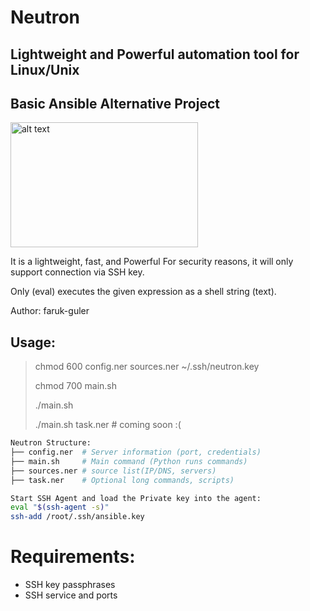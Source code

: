 # Neutron
## Lightweight and Powerful automation tool for Linux/Unix
## Basic Ansible Alternative Project
<img src="https://farukguler.com/assets/img/neutron.png" alt="alt text" width="300" height="200">

It is a lightweight, fast, and Powerful For security reasons, it will only support connection via SSH key.

Only (eval) executes the given expression as a shell string (text).

Author: faruk-guler
## Usage:
> chmod 600 config.ner sources.ner ~/.ssh/neutron.key
>
> chmod 700 main.sh
> 
> ./main.sh
> 
> ./main.sh task.ner # coming soon :(
~~~sh
Neutron Structure:
├── config.ner  # Server information (port, credentials)
├── main.sh     # Main command (Python runs commands)
├── sources.ner # source list(IP/DNS, servers)
├── task.ner    # Optional long commands, scripts)
~~~
~~~sh
Start SSH Agent and load the Private key into the agent:
eval "$(ssh-agent -s)"
ssh-add /root/.ssh/ansible.key
~~~

# Requirements:
- SSH key passphrases
- SSH service and ports


